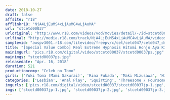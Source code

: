 ```yaml
---
date: 2018-10-27
draft: false
affsite: "r18"
afflinkr18: "NjA4LjEuMS4xLjAuMC4wLjAuMA"
url: "stcetd00037"
urloriginal: "http://www.r18.com/videos/vod/movies/detail/-/id=stcetd00037"
urlfinal: "http://media.r18.com/track/NjA4LjEuMS4xLjAuMC4wLjAuMA/videos/vod/movies/detail/-/id=stcetd00037"
samplevid: "awspv3001.r18.com/litevideo/freepv/c/cet/cetd047/cetd047_dmb_w.mp4"
title: "[Special Value Combo] Real Extreme Hypnosis Hitomi Honjo Aya Kitagawa Yuki Toma Rina Fukada Hikaru Shina Maki Mizusawa"
mainimgurl: "pics.r18.com/digital/video/stcetd00037/stcetd00037ps.jpg"
mainimgs: "stcetd00037ps.jpg"
releasedate: "Apr. 16, 2018"
duration: 521
productioncomp: "Celeb no Tomo"
girls: ['Yuki Toma (Mami Sakurai)', 'Rina Fukada', 'Maki Mizusawa', 'Hikaru Shina', 'Hitomi Honjo', 'Aya Kitagawa']
categories: ['Lesbian', 'Anal Play', 'Squirting', 'Threesome / Foursome', 'Hypnotism', 'Set Items']
imgurls: ['pics.r18.com/digital/video/stcetd00037/stcetd00037jp-1.jpg', 'pics.r18.com/digital/video/stcetd00037/stcetd00037jp-2.jpg', 'pics.r18.com/digital/video/stcetd00037/stcetd00037jp-3.jpg', 'pics.r18.com/digital/video/stcetd00037/stcetd00037jp-4.jpg', 'pics.r18.com/digital/video/stcetd00037/stcetd00037jp-5.jpg', 'pics.r18.com/digital/video/stcetd00037/stcetd00037jp-6.jpg', 'pics.r18.com/digital/video/stcetd00037/stcetd00037jp-7.jpg', 'pics.r18.com/digital/video/stcetd00037/stcetd00037jp-8.jpg', 'pics.r18.com/digital/video/stcetd00037/stcetd00037jp-9.jpg', 'pics.r18.com/digital/video/stcetd00037/stcetd00037jp-10.jpg', 'pics.r18.com/digital/video/stcetd00037/stcetd00037jp-11.jpg', 'pics.r18.com/digital/video/stcetd00037/stcetd00037jp-12.jpg', 'pics.r18.com/digital/video/stcetd00037/stcetd00037jp-13.jpg', 'pics.r18.com/digital/video/stcetd00037/stcetd00037jp-14.jpg', 'pics.r18.com/digital/video/stcetd00037/stcetd00037jp-15.jpg', 'pics.r18.com/digital/video/stcetd00037/stcetd00037jp-16.jpg', 'pics.r18.com/digital/video/stcetd00037/stcetd00037jp-17.jpg', 'pics.r18.com/digital/video/stcetd00037/stcetd00037jp-18.jpg', 'pics.r18.com/digital/video/stcetd00037/stcetd00037jp-19.jpg', 'pics.r18.com/digital/video/stcetd00037/stcetd00037jp-20.jpg']
imgs: ['stcetd00037jp-1.jpg', 'stcetd00037jp-2.jpg', 'stcetd00037jp-3.jpg', 'stcetd00037jp-4.jpg', 'stcetd00037jp-5.jpg', 'stcetd00037jp-6.jpg', 'stcetd00037jp-7.jpg', 'stcetd00037jp-8.jpg', 'stcetd00037jp-9.jpg', 'stcetd00037jp-10.jpg', 'stcetd00037jp-11.jpg', 'stcetd00037jp-12.jpg', 'stcetd00037jp-13.jpg', 'stcetd00037jp-14.jpg', 'stcetd00037jp-15.jpg', 'stcetd00037jp-16.jpg', 'stcetd00037jp-17.jpg', 'stcetd00037jp-18.jpg', 'stcetd00037jp-19.jpg', 'stcetd00037jp-20.jpg']
---
```

